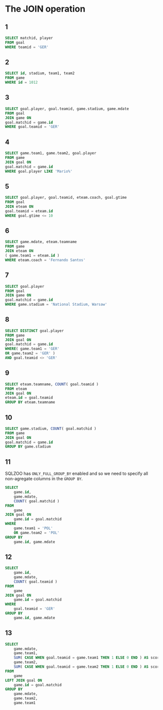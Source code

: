 # The JOIN operation

1
-

```sql
SELECT matchid, player
FROM goal
WHERE teamid = 'GER'
```

2
-

```sql
SELECT id, stadium, team1, team2
FROM game
WHERE id = 1012
```

3
-

```sql
SELECT goal.player, goal.teamid, game.stadium, game.mdate
FROM goal
JOIN game ON
goal.matchid = game.id
WHERE goal.teamid = 'GER'
```

4
-

```sql
SELECT game.team1, game.team2, goal.player
FROM game
JOIN goal ON
goal.matchid = game.id
WHERE goal.player LIKE 'Mario%'
```

5
-

```sql
SELECT goal.player, goal.teamid, eteam.coach, goal.gtime
FROM goal
JOIN eteam ON
goal.teamid = eteam.id
WHERE goal.gtime <= 10
 ```

6
-

```sql
SELECT game.mdate, eteam.teamname
FROM game
JOIN eteam ON
( game.team1 = eteam.id )
WHERE eteam.coach = 'Fernando Santos'
```

7
-

```sql
SELECT goal.player
FROM goal
JOIN game ON
goal.matchid = game.id
WHERE game.stadium = 'National Stadium, Warsaw'
```

8
-

```sql
SELECT DISTINCT goal.player
FROM game
JOIN goal ON
goal.matchid = game.id
WHERE( game.team1 = 'GER'
OR game.team2 = 'GER' )
AND goal.teamid <> 'GER'
```

9
-

```sql
SELECT eteam.teamname, COUNT( goal.teamid )
FROM eteam
JOIN goal ON
eteam.id = goal.teamid
GROUP BY eteam.teamname
```

10
--

```sql
SELECT game.stadium, COUNT( goal.matchid )
FROM game
JOIN goal ON
goal.matchid = game.id
GROUP BY game.stadium
```

11
--

SQLZOO has `ONLY_FULL_GROUP_BY` enabled and so we need to specify all
non-agregate columns in the `GROUP BY`.

```sql
SELECT
	game.id,
	game.mdate,
	COUNT( goal.matchid )
FROM
	game
JOIN goal ON
	game.id = goal.matchid
WHERE
	game.team1 = 'POL'
	OR game.team2 = 'POL'
GROUP BY
	game.id, game.mdate
```

12
--

```sql
SELECT
	game.id,
	game.mdate,
	COUNT( goal.teamid )
FROM
	game
JOIN goal ON
	game.id = goal.matchid
WHERE
	goal.teamid = 'GER'
GROUP BY
	game.id, game.mdate
```

13
--

```sql
SELECT
	game.mdate,
	game.team1,
	SUM( CASE WHEN goal.teamid = game.team1 THEN 1 ELSE 0 END ) AS score1,
	game.team2,
	SUM( CASE WHEN goal.teamid = game.team2 THEN 1 ELSE 0 END ) AS score2
FROM
	game
LEFT JOIN goal ON
	game.id = goal.matchid
GROUP BY
	game.mdate,
	game.team2,
	game.team1
```

